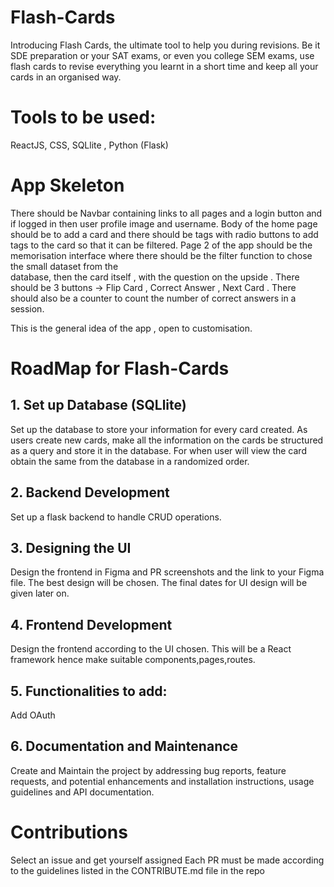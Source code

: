 # Flash-Cards

Introducing Flash Cards, the ultimate tool to help you during revisions. Be it SDE preparation or your SAT exams, or even you college SEM exams, use flash cards to revise everything you learnt in a short time and keep all your cards in an organised way. 

# Tools to be used: 
ReactJS, CSS, SQLlite , Python (Flask)

# App Skeleton
  There should be Navbar containing links to all pages and a login button and if logged in then user profile image and username.
  Body of the home page should be to add a card and there should be tags with radio buttons to add tags to the card so that it can be filtered.
  Page 2 of the app should be the memorisation interface where there should be the filter function to chose the small dataset from the     
  database, then the card itself , with the question on the upside . There should be 3 buttons -> Flip Card , Correct Answer , Next Card . 
  There should also be a counter to count the number of correct answers in a session. 

  This is the general idea of the app , open to customisation. 

# RoadMap for Flash-Cards

## 1. Set up Database (SQLlite)
   Set up the database to store your information for every card created.
   As users create new cards, make all the information on the cards be structured as a query and store it in the database.
   For when user will view the card obtain the same from the database in a randomized order.
    
## 2. Backend Development
   Set up a flask backend to handle CRUD operations.

## 3. Designing the UI 
   Design the frontend in Figma and PR screenshots and the link to your Figma file. The best design will be chosen. The final dates for UI design will be given later on.

## 4. Frontend Development
   Design the frontend according to the UI chosen. This will be a React framework hence make suitable components,pages,routes.

## 5. Functionalities to add:
   Add OAuth 

## 6. Documentation and Maintenance
   Create and Maintain the project by addressing bug reports, feature requests, and potential enhancements and installation instructions,         usage guidelines and API documentation.


# Contributions
Select an issue and get yourself assigned
Each PR must be made according to the guidelines listed in the CONTRIBUTE.md file in the repo

